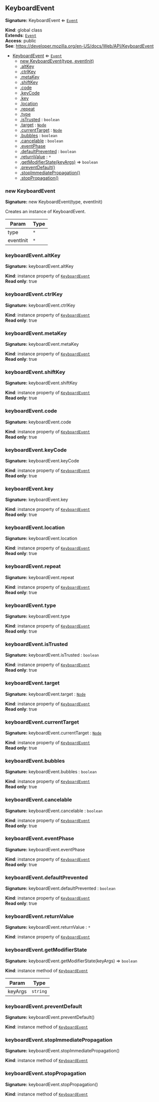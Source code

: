 ## KeyboardEvent
**Signature:** KeyboardEvent ⇐ [`Event`](#event)

**Kind**: global class  
**Extends**: [`Event`](#event)  
**Access**: public  
**See**: https://developer.mozilla.org/en-US/docs/Web/API/KeyboardEvent  

* [KeyboardEvent](#keyboardevent) ⇐ [`Event`](#event)
    * [new KeyboardEvent(type, eventInit)](#new-keyboardevent-new)
    * [.altKey](#keyboardevent-altkey)
    * [.ctrlKey](#keyboardevent-ctrlkey)
    * [.metaKey](#keyboardevent-metakey)
    * [.shiftKey](#keyboardevent-shiftkey)
    * [.code](#keyboardevent-code)
    * [.keyCode](#keyboardevent-keycode)
    * [.key](#keyboardevent-key)
    * [.location](#keyboardevent-location)
    * [.repeat](#keyboardevent-repeat)
    * [.type](#event-type)
    * [.isTrusted](#event-istrusted) : `boolean`
    * [.target](#event-target) : [`Node`](#node)
    * [.currentTarget](#event-currenttarget) : [`Node`](#node)
    * [.bubbles](#event-bubbles) : `boolean`
    * [.cancelable](#event-cancelable) : `boolean`
    * [.eventPhase](#event-eventphase)
    * [.defaultPrevented](#event-defaultprevented) : `boolean`
    * [.returnValue](#event-returnvalue) : `*`
    * [.getModifierState(keyArgs)](#keyboardevent-getmodifierstate) ⇒ `boolean`
    * [.preventDefault()](#event-preventdefault)
    * [.stopImmediatePropagation()](#event-stopimmediatepropagation)
    * [.stopPropagation()](#event-stoppropagation)

### new KeyboardEvent
**Signature:** new KeyboardEvent(type, eventInit)

Creates an instance of KeyboardEvent.


| Param | Type |
| --- | --- |
| type | `*` | 
| eventInit | `*` | 

### keyboardEvent.altKey
**Signature:** keyboardEvent.altKey

**Kind**: instance property of [`KeyboardEvent`](#keyboardevent)  
**Read only**: true  
### keyboardEvent.ctrlKey
**Signature:** keyboardEvent.ctrlKey

**Kind**: instance property of [`KeyboardEvent`](#keyboardevent)  
**Read only**: true  
### keyboardEvent.metaKey
**Signature:** keyboardEvent.metaKey

**Kind**: instance property of [`KeyboardEvent`](#keyboardevent)  
**Read only**: true  
### keyboardEvent.shiftKey
**Signature:** keyboardEvent.shiftKey

**Kind**: instance property of [`KeyboardEvent`](#keyboardevent)  
**Read only**: true  
### keyboardEvent.code
**Signature:** keyboardEvent.code

**Kind**: instance property of [`KeyboardEvent`](#keyboardevent)  
**Read only**: true  
### keyboardEvent.keyCode
**Signature:** keyboardEvent.keyCode

**Kind**: instance property of [`KeyboardEvent`](#keyboardevent)  
**Read only**: true  
### keyboardEvent.key
**Signature:** keyboardEvent.key

**Kind**: instance property of [`KeyboardEvent`](#keyboardevent)  
**Read only**: true  
### keyboardEvent.location
**Signature:** keyboardEvent.location

**Kind**: instance property of [`KeyboardEvent`](#keyboardevent)  
**Read only**: true  
### keyboardEvent.repeat
**Signature:** keyboardEvent.repeat

**Kind**: instance property of [`KeyboardEvent`](#keyboardevent)  
**Read only**: true  
### keyboardEvent.type
**Signature:** keyboardEvent.type

**Kind**: instance property of [`KeyboardEvent`](#keyboardevent)  
**Read only**: true  
### keyboardEvent.isTrusted
**Signature:** keyboardEvent.isTrusted : `boolean`

**Kind**: instance property of [`KeyboardEvent`](#keyboardevent)  
**Read only**: true  
### keyboardEvent.target
**Signature:** keyboardEvent.target : [`Node`](#node)

**Kind**: instance property of [`KeyboardEvent`](#keyboardevent)  
**Read only**: true  
### keyboardEvent.currentTarget
**Signature:** keyboardEvent.currentTarget : [`Node`](#node)

**Kind**: instance property of [`KeyboardEvent`](#keyboardevent)  
**Read only**: true  
### keyboardEvent.bubbles
**Signature:** keyboardEvent.bubbles : `boolean`

**Kind**: instance property of [`KeyboardEvent`](#keyboardevent)  
**Read only**: true  
### keyboardEvent.cancelable
**Signature:** keyboardEvent.cancelable : `boolean`

**Kind**: instance property of [`KeyboardEvent`](#keyboardevent)  
**Read only**: true  
### keyboardEvent.eventPhase
**Signature:** keyboardEvent.eventPhase

**Kind**: instance property of [`KeyboardEvent`](#keyboardevent)  
**Read only**: true  
### keyboardEvent.defaultPrevented
**Signature:** keyboardEvent.defaultPrevented : `boolean`

**Kind**: instance property of [`KeyboardEvent`](#keyboardevent)  
**Read only**: true  
### keyboardEvent.returnValue
**Signature:** keyboardEvent.returnValue : `*`

**Kind**: instance property of [`KeyboardEvent`](#keyboardevent)  
### keyboardEvent.getModifierState
**Signature:** keyboardEvent.getModifierState(keyArgs) ⇒ `boolean`

**Kind**: instance method of [`KeyboardEvent`](#keyboardevent)  

| Param | Type |
| --- | --- |
| keyArgs | `string` | 

### keyboardEvent.preventDefault
**Signature:** keyboardEvent.preventDefault()

**Kind**: instance method of [`KeyboardEvent`](#keyboardevent)  
### keyboardEvent.stopImmediatePropagation
**Signature:** keyboardEvent.stopImmediatePropagation()

**Kind**: instance method of [`KeyboardEvent`](#keyboardevent)  
### keyboardEvent.stopPropagation
**Signature:** keyboardEvent.stopPropagation()

**Kind**: instance method of [`KeyboardEvent`](#keyboardevent)  
